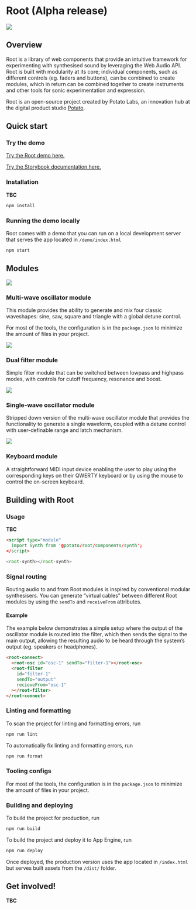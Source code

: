 # Root (Alpha release)

![](https://github.com/potatolondon/root/blob/main/images/hero.webp?raw=true)

## Overview

Root is a library of web components that provide an intuitive framework for experimenting with synthesised sound by leveraging the Web Audio API. Root is built with modularity at its core; individual components, such as different controls (eg. faders and buttons), can be combined to create modules, which in return can be combined together to create instruments and other tools for sonic experimentation and expression.

Root is an open-source project created by Potato Labs, an innovation hub at the digital product studio [Potato](https://p.ota.to).

## Quick start

### Try the demo

[Try the Root demo here.](https://potato-synth.appspot.com)

[Try the Storybook documentation here.](https://potatolondon.github.io/root/)

### Installation

__TBC__

```bash
npm install
```

### Running the demo locally

Root comes with a demo that you can run on a local development server that serves the app located in `/demo/index.html`

```bash
npm start
```

## Modules

![](https://github.com/potatolondon/root/blob/main/images/multi-wave-oscillator.webp?raw=true)

### Multi-wave oscillator module

This module provides the ability to generate and mix four classic waveshapes: sine, saw, square and triangle with a global detune control.

For most of the tools, the configuration is in the `package.json` to minimize the amount of files in your project.

![](https://github.com/potatolondon/root/blob/main/images/dual-filter.webp?raw=true)

### Dual filter module

Simple filter module that can be switched between lowpass and highpass modes, with controls for cutoff frequency, resonance and boost.

![](https://github.com/potatolondon/root/blob/main/images/single-wave-oscillator.webp?raw=true)

### Single-wave oscillator module

Stripped down version of the multi-wave oscillator module that provides the functionality to generate a single waveform, coupled with a detune control with user-definable range and latch mechanism.

![](https://github.com/potatolondon/root/blob/main/images/keyboard.webp?raw=true)

### Keyboard module

A straightforward MIDI input device enabling the user to play using the corresponding keys on their QWERTY keyboard or by using the mouse to control the on-screen keyboard.

## Building with Root

### Usage

__TBC__

```html
<script type="module"
  import Synth from '@potato/root/components/synth';
</script>

<root-synth></root-synth>
```

### Signal routing

Routing audio to and from Root modules is inspired by conventional modular synthesisers. You can generate “virtual cables” between different Root modules by using the `sendTo` and `receiveFrom` attributes.

#### Example

The example below demonstrates a simple setup where the output of the oscillator module is routed into the filter, which then sends the signal to the main output, allowing the resulting audio to be heard through the system’s output (eg. speakers or headphones).

```html
<root-connect>
  <root-osc id="osc-1" sendTo="filter-1"></root-osc>
  <root-filter
    id="filter-1"
    sendTo="output"
    recieveFrom="osc-1"
  ></root-filter>
</root-connect>
```

### Linting and formatting

To scan the project for linting and formatting errors, run

```bash
npm run lint
```

To automatically fix linting and formatting errors, run

```bash
npm run format
```

### Tooling configs

For most of the tools, the configuration is in the `package.json` to minimize the amount of files in your project.

### Building and deploying

To build the project for production, run

```bash
npm run build
```

To build the project and deploy it to App Engine, run

```bash
npm run deploy
```

Once deployed, the production version uses the app located in `/index.html` but serves built assets from the `/dist/` folder.

## Get involved!

__TBC__

